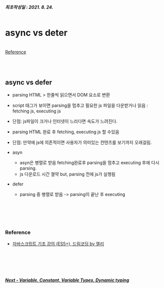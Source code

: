 ##### 최초작성일 : 2021. 8. 24.<br><br>
# async vs deter
[](#)  
[Reference](#reference)

<br><br>

## **async vs defer**
- parsing HTML > 한줄씩 읽으면서 DOM 요소로 변환
- script 태그가 보이면 parsing을 멈추고 필요한 js 파일을 다운받거나 읽음 : fetching js, executing js
- 단점: js파일이 크거나 인터넷이 느리다면 속도가 느려진다.
- parsing HTML 완료 후 fetching, executing js 할 수있음
- 단점: 만약에 js에 의존적이면 사용자가 의미있는 컨텐츠를 보기까지 오래걸림.

- asyn
  - asyn은 병렬로 받음 fetching완료후 parsing을 멈추고 executing 후에 다시 parsing.
  - js 다운로드 시간 졀약 but, parsing 전에 js가 실행됨

- defer
  - parsing 중 병렬로 받음 -> parsing이 끝난 후 executing




<br><br>
---
### **Reference**
- [자바스크립트 기초 강의 (ES5+), 드림코딩 by 엘리](https://www.youtube.com/playlist?list=PLv2d7VI9OotTVOL4QmPfvJWPJvkmv6h-2)

<br><br>
---
##### [Next - Variable, Constant, Variable Types, Dynamic typing]()
